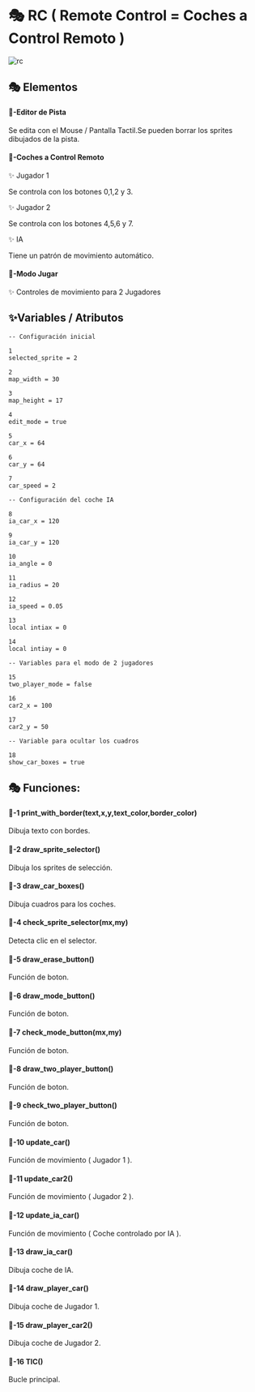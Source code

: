 # 🎭 RC ( Remote Control = Coches a Control Remoto )

![rc](./Imagenes/2.gif)

## 🎭 Elementos

#### 🎃-Editor de Pista

Se edita con el Mouse / Pantalla Tactil.Se pueden borrar los sprites dibujados de la pista.

#### 🎃-Coches a Control Remoto

✨️ Jugador 1

Se controla con los botones 0,1,2 y 3.

✨️ Jugador 2

Se controla con los botones 4,5,6 y 7.

✨️ IA

Tiene un patrón de movimiento automático.

#### 🎃-Modo Jugar

✨️ Controles de movimiento para 2 Jugadores

## ✨️Variables / Atributos

```
-- Configuración inicial

1
selected_sprite = 2

2
map_width = 30

3
map_height = 17

4
edit_mode = true

5
car_x = 64

6
car_y = 64

7
car_speed = 2

-- Configuración del coche IA

8
ia_car_x = 120

9
ia_car_y = 120

10
ia_angle = 0

11
ia_radius = 20

12
ia_speed = 0.05

13
local intiax = 0

14
local intiay = 0

-- Variables para el modo de 2 jugadores

15
two_player_mode = false

16
car2_x = 100

17
car2_y = 50

-- Variable para ocultar los cuadros

18
show_car_boxes = true
```

## 🎭 Funciones:

#### 🔑-1  print_with_border(text,x,y,text_color,border_color)

Dibuja texto con bordes.

#### 🔑-2  draw_sprite_selector()

Dibuja los sprites de selección.

#### 🔑-3  draw_car_boxes()

Dibuja cuadros para los coches.

#### 🔑-4  check_sprite_selector(mx,my)

Detecta clic en el selector.

#### 🔑-5  draw_erase_button()

Función de boton.

#### 🔑-6  draw_mode_button()

Función de boton.

#### 🔑-7  check_mode_button(mx,my)

Función de boton.

#### 🔑-8  draw_two_player_button()

Función de boton.

#### 🔑-9  check_two_player_button()

Función de boton.

#### 🔑-10  update_car()

Función de movimiento ( Jugador 1 ).

#### 🔑-11  update_car2()

Función de movimiento ( Jugador 2 ).

#### 🔑-12  update_ia_car()

Función de movimiento ( Coche controlado por IA ).

#### 🔑-13  draw_ia_car()

Dibuja coche de IA.

#### 🔑-14  draw_player_car()

Dibuja coche de Jugador 1.

#### 🔑-15  draw_player_car2()

Dibuja coche de Jugador 2.

#### 🔑-16  TIC()

Bucle principal.

